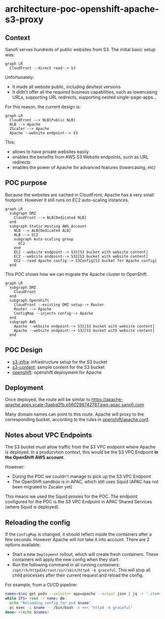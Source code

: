# architecture-poc-openshift-apache-s3-proxy

## Context

Sanofi serves hundreds of public websites from S3.
The initial basic setup was:

```mermaid
graph LR
  CloudFront --direct read--> S3
```

Unfortunately:
- It made all website public, including dev/test versions
- It didn't offer all the required business capabilities, such as lowercasing URLs, supporting URL redirects, supporting nested single-page-apps...

For this reason, the current design is:

```mermaid
graph LR
  CloudFront --> NLB[Public NLB]
  NLB --> Apache
  ZScaler --> Apache
  Apache --website endpoint--> S3
```

This:
- allows to have private websites easily
- enables the benefits from AWS S3 Website endpoints, such as URL redirects
- enables the power of Apache for advanced features (lowercasing, etc)

## POC purpose

Because the websites are cached in CloudFront, Apache has a very small footprint.
However it still runs on EC2 auto-scaling instances.

```mermaid
graph LR
  subgraph DMZ
    CloudFront --> NLB[Dedicated NLB]
  end
  subgraph Static Hosting AWS Account
    NLB --> ALB[Dedicated ALB]
    ALB --> EC2
    subgraph Auto-scaling group
      EC2
    end
    EC2 --website endpoint--> S31[S3 bucket with website content]
    EC2 --website endpoint--> S32[S3 bucket with website content]
    EC2 --read Apache config--> S3Config[S3 bucket for Apache config]
  end
```

This POC shows how we can migrate the Apache cluster to OpenShift.

```mermaid
graph LR
  subgraph DMZ
    CloudFront
  end
  subgraph OpenShift
    CloudFront --existing DMZ setup--> Router
    Router --> Apache
    ConfigMap --injects config--> Apache
  end
  subgraph AWS
    Apache --website endpoint--> S31[S3 bucket with website content]
    Apache --website endpoint--> S32[S3 bucket with website content]
  end
```

## POC Design

- [s3-infra](openshift): infrastructure setup for the S3 bucket
- [s3-content](s3-content): sample content for the S3 bucket
- [openshift](openshift): openshift deployment for Apache

## Deployment

Once deployed, the route will be similar to
https://apache-apache.apps.scale-3aaba2fb.p560298742787.aws-apac.sanofi.com

Many domain names can point to this route.
Apache will proxy to the corresponding bucket, according to the rules in [openshift/apache.conf](openshift/apache.conf).

## Notes about VPC Endpoints

The S3 bucket must allow traffic from the S3 VPC endpoint where Apache is deployed.
In a producvtion context, this would be the S3 VPC Endpoint **in the OpenShift AWS account**.

However:
- During the POC we couldn't manage to pick up the S3 VPC Endpoint
- The OpenShift sandbox is in APAC, which still uses Squid (APAC has not been migrated to Zscaler yet)

This means we used the Squid proxies for the POC.
The endpoint configured for the POC is the S3 VPC Endpoint in APAC Shared Services (where Squid is deployed).

## Reloading the config

If the `ConfigMap` is changed, it should reflect inside the containers after a few seconds.
However Apache will not take it into account. There are 2 options available:

- Start a new `Deployment` rollout, which will create fresh containers. These containers will apply the new config when they start.
- Run the following command in all running containers: `/opt/rh/httpd24/root/usr/sbin/httpd -k graceful`. This will stop all child processes after their current request and reload the config.
  
For example, from a CI/CD pipeline:

```bash
names=$(oc get pods --selector app=apache --output json | jq -r '.items[].metadata.name')
while IFS= read -r name; do
  echo "Reloading config for pod $name"
  oc exec -i $name -- /bin/bash -s <<< "httpd -k graceful"
done< <(echo $names)
```
